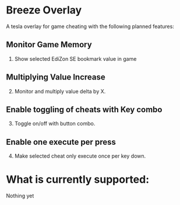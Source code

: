 # Breeze Overlay
A tesla overlay for game cheating with the following planned features:
## Monitor Game Memory
1. Show selected EdiZon SE bookmark value in game
## Multiplying Value Increase
2. Monitor and multiply value delta by X. 
## Enable toggling of cheats with Key combo
3. Toggle on/off with button combo.
## Enable one execute per press
4. Make selected cheat only execute once per key down. 

# What is currently supported:
Nothing yet


